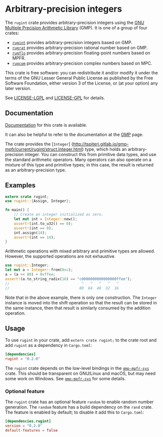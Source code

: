 # Arbitrary-precision integers

The `rugint` crate provides arbitrary-precision integers using the
[GNU Multiple Precision Arithmetic Library](https://gmplib.org/)
(GMP). It is one of a group of four crates:

* [`rugint`](https://gitlab.com/tspiteri/rugint)
  provides arbitrary-precision integers based on GMP.
* [`rugrat`](https://gitlab.com/tspiteri/rugrat)
  provides arbitrary-precision rational number based on GMP.
* [`rugflo`](https://gitlab.com/tspiteri/rugflo)
  provides arbitrary-precision floating-point numbers based on MPFR.
* [`rugcom`](https://gitlab.com/tspiteri/rugcom)
  provides arbitrary-precision complex numbers based on MPC.

This crate is free software: you can redistribute it and/or modify it
under the terms of the GNU Lesser General Public License as published
by the Free Software Foundation, either version 3 of the License, or
(at your option) any later version.
  
See [LICENSE-LGPL](LICENSE-LGPL.md) and [LICENSE-GPL](LICENSE-GPL.md)
for details.

## Documentation

[Documentation](https://tspiteri.gitlab.io/gmp-mpfr/rugint/) for this
crate is available.

It can also be helpful to refer to the documentation at the
[GMP](https://gmplib.org/manual/) page.

The crate provides the
[`Integer`]
(http://tspiteri.gitlab.io/gmp-mpfr/current/rugint/struct.Integer.html)
type, which holds an arbitrary-precision integer. You can construct
this from primitive data types, and use the standard arithmetic
operators. Many operators can also operate on a mixture of this type
and primitive types; in this case, the result is returned as an
arbitrary-precision type.

## Examples

```rust
extern crate rugint;
use rugint::{Assign, Integer};

fn main() {
    // Create an integer initialized as zero.
    let mut int = Integer::new();
    assert!(int.to_u32() == 0);
    assert!(int == 0);
    int.assign(14);
    assert!(int == 14);
}
```

Arithmetic operations with mixed arbitrary and primitive types are
allowed. However, the supported operations are not exhaustive.

```rust
use rugint::Integer;
let mut a = Integer::from(0xc);
a = (a << 80) + 0xffee;
assert!(a.to_string_radix(16) == "c0000000000000000ffee");
//                                 ^   ^   ^   ^   ^
//                                80  64  48  32  16
```

Note that in the above example, there is only one construction.
The `Integer` instance is moved into the shift operation so that
the result can be stored in the same instance, then that result is
similarly consumed by the addition operation.

## Usage

To use `rugint` in your crate, add `extern crate rugint;` to the crate
root and add `rugint` as a dependency in `Cargo.toml`:

```toml
[dependencies]
rugint = "0.2.0"
```

The `rugint` crate depends on the low-level bindings in the
[`gmp-mpfr-sys`](https://gitlab.com/tspiteri/gmp-mpfr-sys) crate. This
should be transparent on GNU/Linux and macOS, but may need some work
on Windows. See
[`gmp-mpfr-sys`](https://gitlab.com/tspiteri/gmp-mpfr-sys) for some
details.

### Optional feature

The `rugint` crate has an optional feature `random` to enable random
number generation. The `random` feature has a build dependency on the
`rand` crate. The feature is enabled by default; to disable it add
this to `Cargo.toml`:

```toml
[dependencies.rugint]
version = "0.2.0"
default-features = false
```
